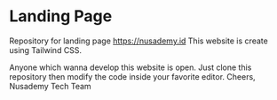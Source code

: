 # Landing Page
Repository for landing page https://nusademy.id
This website is create using Tailwind CSS.

Anyone which wanna develop this website is open. Just clone this repository then modify the code inside your favorite editor.
Cheers,
Nusademy Tech Team
